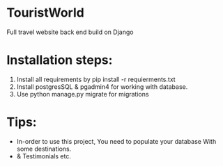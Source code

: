# TouristWorld
Full travel website back end build on Django

# Installation steps:
 1. Install all requirements by pip install -r requierments.txt
 2. Install postgresSQL & pgadmin4 for working with database.
 3. Use python manage.py migrate for migrations

# Tips:
 * In-order to use this project, You need to populate your database With some destinations.
 * & Testimonials etc.
